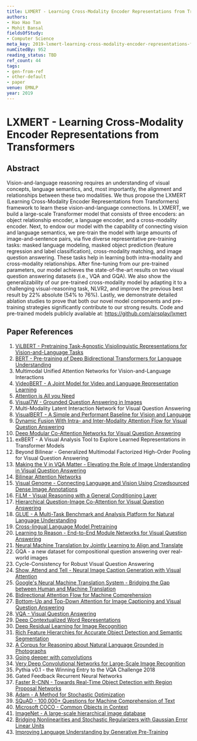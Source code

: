 ```yaml
---
title: LXMERT - Learning Cross-Modality Encoder Representations from Transformers
authors:
- Hao Hao Tan
- Mohit Bansal
fieldsOfStudy:
- Computer Science
meta_key: 2019-lxmert-learning-cross-modality-encoder-representations-from-transformers
numCitedBy: 952
reading_status: TBD
ref_count: 44
tags:
- gen-from-ref
- other-default
- paper
venue: EMNLP
year: 2019
---
```


# LXMERT - Learning Cross-Modality Encoder Representations from Transformers

## Abstract

Vision-and-language reasoning requires an understanding of visual concepts, language semantics, and, most importantly, the alignment and relationships between these two modalities. We thus propose the LXMERT (Learning Cross-Modality Encoder Representations from Transformers) framework to learn these vision-and-language connections. In LXMERT, we build a large-scale Transformer model that consists of three encoders: an object relationship encoder, a language encoder, and a cross-modality encoder. Next, to endow our model with the capability of connecting vision and language semantics, we pre-train the model with large amounts of image-and-sentence pairs, via five diverse representative pre-training tasks: masked language modeling, masked object prediction (feature regression and label classification), cross-modality matching, and image question answering. These tasks help in learning both intra-modality and cross-modality relationships. After fine-tuning from our pre-trained parameters, our model achieves the state-of-the-art results on two visual question answering datasets (i.e., VQA and GQA). We also show the generalizability of our pre-trained cross-modality model by adapting it to a challenging visual-reasoning task, NLVR2, and improve the previous best result by 22% absolute (54% to 76%). Lastly, we demonstrate detailed ablation studies to prove that both our novel model components and pre-training strategies significantly contribute to our strong results. Code and pre-trained models publicly available at: https://github.com/airsplay/lxmert

## Paper References

1. [ViLBERT - Pretraining Task-Agnostic Visiolinguistic Representations for Vision-and-Language Tasks](2019-vilbert-pretraining-task-agnostic-visiolinguistic-representations-for-vision-and-language-tasks)
2. [BERT - Pre-training of Deep Bidirectional Transformers for Language Understanding](2019-bert-pre-training-of-deep-bidirectional-transformers-for-language-understanding)
3. Multimodal Unified Attention Networks for Vision-and-Language Interactions
4. [VideoBERT - A Joint Model for Video and Language Representation Learning](2019-videobert-a-joint-model-for-video-and-language-representation-learning)
5. [Attention is All you Need](2017-attention-is-all-you-need)
6. [Visual7W - Grounded Question Answering in Images](2016-visual7w-grounded-question-answering-in-images)
7. Multi-Modality Latent Interaction Network for Visual Question Answering
8. [VisualBERT - A Simple and Performant Baseline for Vision and Language](2019-visualbert-a-simple-and-performant-baseline-for-vision-and-language)
9. [Dynamic Fusion With Intra- and Inter-Modality Attention Flow for Visual Question Answering](2019-dynamic-fusion-with-intra-and-inter-modality-attention-flow-for-visual-question-answering)
10. [Deep Modular Co-Attention Networks for Visual Question Answering](2019-deep-modular-co-attention-networks-for-visual-question-answering)
11. exBERT - A Visual Analysis Tool to Explore Learned Representations in Transformer Models
12. Beyond Bilinear - Generalized Multimodal Factorized High-Order Pooling for Visual Question Answering
13. [Making the V in VQA Matter - Elevating the Role of Image Understanding in Visual Question Answering](2017-making-the-v-in-vqa-matter-elevating-the-role-of-image-understanding-in-visual-question-answering)
14. [Bilinear Attention Networks](2018-bilinear-attention-networks)
15. [Visual Genome - Connecting Language and Vision Using Crowdsourced Dense Image Annotations](2016-visual-genome-connecting-language-and-vision-using-crowdsourced-dense-image-annotations)
16. [FiLM - Visual Reasoning with a General Conditioning Layer](2018-film-visual-reasoning-with-a-general-conditioning-layer)
17. [Hierarchical Question-Image Co-Attention for Visual Question Answering](2016-hierarchical-question-image-co-attention-for-visual-question-answering)
18. [GLUE - A Multi-Task Benchmark and Analysis Platform for Natural Language Understanding](2018-glue-a-multi-task-benchmark-and-analysis-platform-for-natural-language-understanding)
19. [Cross-lingual Language Model Pretraining](2019-cross-lingual-language-model-pretraining)
20. [Learning to Reason - End-to-End Module Networks for Visual Question Answering](2017-learning-to-reason-end-to-end-module-networks-for-visual-question-answering)
21. [Neural Machine Translation by Jointly Learning to Align and Translate](2015-neural-machine-translation-by-jointly-learning-to-align-and-translate)
22. GQA - a new dataset for compositional question answering over real-world images
23. Cycle-Consistency for Robust Visual Question Answering
24. [Show, Attend and Tell - Neural Image Caption Generation with Visual Attention](2015-show-attend-and-tell-neural-image-caption-generation-with-visual-attention)
25. [Google's Neural Machine Translation System - Bridging the Gap between Human and Machine Translation](2016-google-s-neural-machine-translation-system-bridging-the-gap-between-human-and-machine-translation)
26. [Bidirectional Attention Flow for Machine Comprehension](2017-bidirectional-attention-flow-for-machine-comprehension)
27. [Bottom-Up and Top-Down Attention for Image Captioning and Visual Question Answering](2018-bottom-up-and-top-down-attention-for-image-captioning-and-visual-question-answering)
28. [VQA - Visual Question Answering](2015-vqa-visual-question-answering)
29. [Deep Contextualized Word Representations](2018-deep-contextualized-word-representations)
30. [Deep Residual Learning for Image Recognition](2015-resnet.md)
31. [Rich Feature Hierarchies for Accurate Object Detection and Semantic Segmentation](2014-rich-feature-hierarchies-for-accurate-object-detection-and-semantic-segmentation)
32. [A Corpus for Reasoning about Natural Language Grounded in Photographs](2019-a-corpus-for-reasoning-about-natural-language-grounded-in-photographs)
33. [Going deeper with convolutions](2015-going-deeper-with-convolutions)
34. [Very Deep Convolutional Networks for Large-Scale Image Recognition](2015-very-deep-convolutional-networks-for-large-scale-image-recognition)
35. Pythia v0.1 - the Winning Entry to the VQA Challenge 2018
36. Gated Feedback Recurrent Neural Networks
37. [Faster R-CNN - Towards Real-Time Object Detection with Region Proposal Networks](2015-faster-r-cnn-towards-real-time-object-detection-with-region-proposal-networks)
38. [Adam - A Method for Stochastic Optimization](2015-adam-a-method-for-stochastic-optimization)
39. [SQuAD - 100,000+ Questions for Machine Comprehension of Text](2016-squad-100-000-questions-for-machine-comprehension-of-text)
40. [Microsoft COCO - Common Objects in Context](2014-microsoft-coco-common-objects-in-context)
41. [ImageNet - A large-scale hierarchical image database](2009-imagenet-a-large-scale-hierarchical-image-database)
42. [Bridging Nonlinearities and Stochastic Regularizers with Gaussian Error Linear Units](2016-bridging-nonlinearities-and-stochastic-regularizers-with-gaussian-error-linear-units)
43. [Improving Language Understanding by Generative Pre-Training](2018-improving-language-understanding-by-generative-pre-training)
